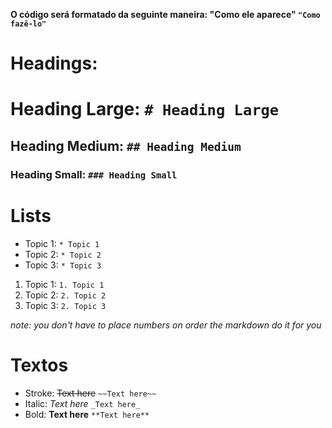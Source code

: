 **O código será formatado da seguinte maneira: "Como ele aparece" `"Como fazê-lo"`**

# **Headings:**

# Heading Large: `# Heading Large`
## Heading Medium: `## Heading Medium`
### Heading Small: `### Heading Small`

# **Lists**

* Topic 1: `* Topic 1`
* Topic 2: `* Topic 2`
* Topic 3: `* Topic 3`

1. Topic 1: `1. Topic 1`
2. Topic 2: `2. Topic 2`
2. Topic 3: `2. Topic 3`

*note: you don't have to place numbers on order the markdown do it for you*

# **Textos**
* Stroke: ~~Text here~~ `~~Text here~~`
* Italic: _Text here_ `_Text here_`
* Bold: **Text here** `**Text here**`
